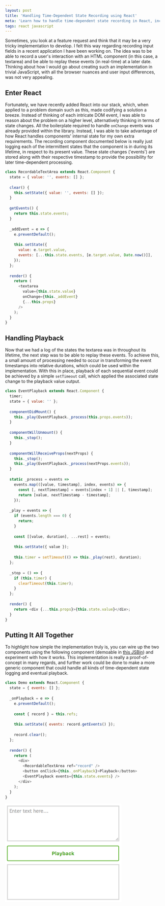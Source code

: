 ```yaml
---
layout: post
title: 'Handling Time-Dependent State Recording using React'
meta: 'Learn how to handle time-dependent state recording in React, including event logging, playback, and state management for seamless user interaction tracking.'
tags: react javascript
---
```


Sometimes, you look at a feature request and think that it may be a very tricky implementation to develop.
I felt this way regarding recording input fields in a recent application I have been working on.
The idea was to be able to record a user's interaction with an HTML component (in this case, a textarea) and be able to replay these events (in real-time) at a later date.
Thinking about how I would go about creating such an implementation in trivial JavaScript, with all the browser nuances and user input differences, was not very appealing.

<!--more-->

## Enter React

Fortunately, we have recently added React into our stack, which, when applied to a problem domain such as this, made codifying a solution a breeze.
Instead of thinking of each intricate DOM event, I was able to reason about the problem on a higher level, alternatively thinking in terms of state changes.
All the boilerplate required to handle `onChange` events was already provided within the library.
Instead, I was able to take advantage of how React handles components' internal state for my own extra requirements.
The recording component documented below is really just logging each of the intermittent states that the component is in during its lifetime, in respect to its present value.
These state changes ('events') are stored along with their respective timestamp to provide the possibility for later time-dependent processing.

```js
class RecordableTextArea extends React.Component {
  state = { value: '', events: [] };

  clear() {
    this.setState({ value: '', events: [] });
  }

  getEvents() {
    return this.state.events;
  }

  _addEvent = e => {
    e.preventDefault();

    this.setState({
      value: e.target.value,
      events: [...this.state.events, [e.target.value, Date.now()]],
    });
  };

  render() {
    return (
      <textarea
        value={this.state.value}
        onChange={this._addEvent}
        {...this.props}
      />
    );
  }
}
```

## Handling Playback

Now that we had a log of the states the textarea was in throughout its lifetime, the next step was to be able to replay these events.
To achieve this, a small amount of processing needed to occur in transforming the event timestamps into relative durations, which could be used within the implementation.
With this in place, playback of each sequential event could be achieved by a simple `setTimeout` call, which applied the associated state change to the playback value output.

```js
class EventPlayback extends React.Component {
  timer;
  state = { value: '' };

  componentDidMount() {
    this._play(EventPlayback._process(this.props.events));
  }

  componentWillUnmount() {
    this._stop();
  }

  componentWillReceiveProps(nextProps) {
    this._stop();
    this._play(EventPlayback._process(nextProps.events));
  }

  static _process = events =>
    events.map(([value, timestamp], index, events) => {
      const [, nextTimestamp] = events[index + 1] || [, timestamp];
      return [value, nextTimestamp - timestamp];
    });

  _play = events => {
    if (events.length === 0) {
      return;
    }

    const [[value, duration], ...rest] = events;

    this.setState({ value });

    this.timer = setTimeout(() => this._play(rest), duration);
  };

  _stop = () => {
    if (this.timer) {
      clearTimeout(this.timer);
    }
  };

  render() {
    return <div {...this.props}>{this.state.value}</div>;
  }
}
```

## Putting It All Together

To highlight how simple the implementation truly is, you can wire up the two components using the following component (demoable in [this JSBin](http://output.jsbin.com/mupucu)) and experiment with how it works.
This implementation is really a proof-of-concept in many regards, and further work could be done to make a more generic component that could handle all kinds of time-dependent state logging and eventual playback.

```js
class Demo extends React.Component {
  state = { events: [] };

  _onPlayback = e => {
    e.preventDefault();

    const { record } = this.refs;

    this.setState({ events: record.getEvents() });

    record.clear();
  };

  render() {
    return (
      <div>
        <RecordableTextArea ref="record" />
        <button onClick={this._onPlayback}>Playback</button>
        <EventPlayback events={this.state.events} />
      </div>
    );
  }
}
```

<img src="/uploads/handling-time-dependent-state-recording-using-react/state-recording.gif" style="width:auto;" />
